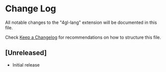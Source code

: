 # Change Log

All notable changes to the "4gl-lang" extension will be documented in this file.

Check [Keep a Changelog](http://keepachangelog.com/) for recommendations on how to structure this file.

## [Unreleased]

- Initial release